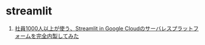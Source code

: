 # streamlit

1. [社員1000人以上が使う、Streamlit in Google Cloudのサーバレスプラットフォームを完全内製してみた](https://nttdocomo-developers.jp/entry/20231212_2)
